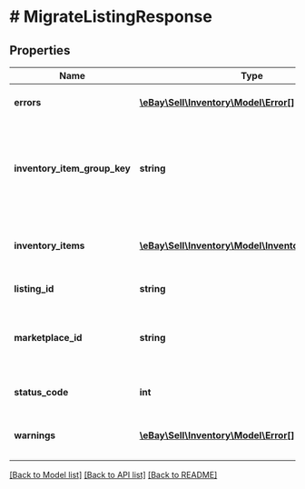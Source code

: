 # # MigrateListingResponse

## Properties

Name | Type | Description | Notes
------------ | ------------- | ------------- | -------------
**errors** | [**\eBay\Sell\Inventory\Model\Error[]**](Error.md) | If one or more errors occur with the attempt to migrate the listing, this container will be returned with detailed information on each error. | [optional]
**inventory_item_group_key** | **string** | This field will only be returned for a multiple-variation listing that the seller attempted to migrate. Its value is auto-generated by eBay. For a multiple-variation listing that is successfully migrated to the new Inventory model, eBay automatically creates an inventory item group object for the listing, and the seller will be able to retrieve and manage that new inventory item group object by using the value in this field. | [optional]
**inventory_items** | [**\eBay\Sell\Inventory\Model\InventoryItemListing[]**](InventoryItemListing.md) | This container exists of an array of SKU values and offer IDs. For single-variation listings, this will only be one SKU value and one offer ID (if listing was successfully migrated), but multiple SKU values and offer IDs will be returned for multiple-variation listings. | [optional]
**listing_id** | **string** | The unique identifier of the eBay listing that the seller attempted to migrate. | [optional]
**marketplace_id** | **string** | This is the unique identifier of the eBay Marketplace where the listing resides. The value fo the eBay US site will be EBAY_US. For implementation help, refer to &lt;a href&#x3D;&#39;https://developer.ebay.com/api-docs/sell/inventory/types/slr:MarketplaceEnum&#39;&gt;eBay API documentation&lt;/a&gt; | [optional]
**status_code** | **int** | This field is returned for each listing that the seller attempted to migrate. See the HTTP status codes table to see which each status code indicates. | [optional]
**warnings** | [**\eBay\Sell\Inventory\Model\Error[]**](Error.md) | If one or more warnings occur with the attempt to migrate the listing, this container will be returned with detailed information on each warning. It is possible that a listing can be successfully migrated even if a warning occurs. | [optional]

[[Back to Model list]](../../README.md#models) [[Back to API list]](../../README.md#endpoints) [[Back to README]](../../README.md)
